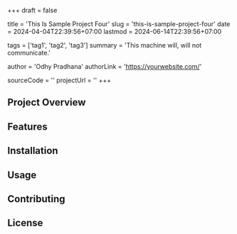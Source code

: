 +++
draft = false

title = 'This Is Sample Project Four'
slug = 'this-is-sample-project-four'
date = 2024-04-04T22:39:56+07:00
lastmod = 2024-06-14T22:39:56+07:00

tags = ['tag1', 'tag2', 'tag3']
summary = 'This machine will, will not communicate.'

author = 'Odhy Pradhana'
authorLink = 'https://yourwebsite.com/'

sourceCode = ''
projectUrl = ''
+++

## Project Overview

<!-- Provide an overview of the project -->

## Features

<!-- List and describe the features of the project -->

## Installation

<!-- Provide instructions on how to install and use the project -->

## Usage

<!-- Provide usage examples and instructions -->

## Contributing

<!-- Explain how others can contribute to the project -->

## License

<!-- Include licensing information -->
